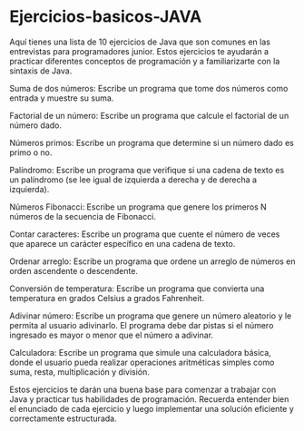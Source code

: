 # Ejercicios-basicos-JAVA

Aquí tienes una lista de 10 ejercicios de Java que son comunes en las entrevistas para programadores junior. Estos ejercicios te ayudarán a practicar diferentes conceptos de programación y a familiarizarte con la sintaxis de Java.

Suma de dos números: Escribe un programa que tome dos números como entrada y muestre su suma.

Factorial de un número: Escribe un programa que calcule el factorial de un número dado.

Números primos: Escribe un programa que determine si un número dado es primo o no.

Palíndromo: Escribe un programa que verifique si una cadena de texto es un palíndromo (se lee igual de izquierda a derecha y de derecha a izquierda).

Números Fibonacci: Escribe un programa que genere los primeros N números de la secuencia de Fibonacci.

Contar caracteres: Escribe un programa que cuente el número de veces que aparece un carácter específico en una cadena de texto.

Ordenar arreglo: Escribe un programa que ordene un arreglo de números en orden ascendente o descendente.

Conversión de temperatura: Escribe un programa que convierta una temperatura en grados Celsius a grados Fahrenheit.

Adivinar número: Escribe un programa que genere un número aleatorio y le permita al usuario adivinarlo. El programa debe dar pistas si el número ingresado es mayor o menor que el número a adivinar.

Calculadora: Escribe un programa que simule una calculadora básica, donde el usuario pueda realizar operaciones aritméticas simples como suma, resta, multiplicación y división.

Estos ejercicios te darán una buena base para comenzar a trabajar con Java y practicar tus habilidades de programación. Recuerda entender bien el enunciado de cada ejercicio y luego implementar una solución eficiente y correctamente estructurada.
